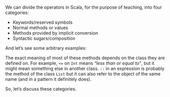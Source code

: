 We can divide the operators in Scala, for the purpose of teaching, into four categories:

* Keywords/reserved symbols
* Normal methods or values
* Methods provided by implicit conversion
* Syntactic sugars/composition

And let’s see some arbitrary examples:

The exact meaning of most of these methods depends on the class they are defined on. For example, `<=` on `Int` means _“less than or equal to”_, but it might mean something else in another class. `::` in an expression is probably the method of the class `List` but it can also refer to the object of the same name \(and in a pattern it definitely does\).

So, let’s discuss these categories.

